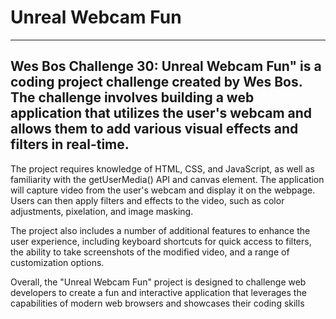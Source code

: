 # Unreal Webcam Fun

---

## Wes Bos Challenge 30: Unreal Webcam Fun" is a coding project challenge created by  Wes Bos. The challenge involves building a web application that utilizes the user's webcam and allows them to add various visual effects and filters in real-time.

The project requires knowledge of HTML, CSS, and JavaScript, as well as familiarity with the getUserMedia() API and canvas element. The application will capture video from the user's webcam and display it on the webpage. Users can then apply filters and effects to the video, such as color adjustments, pixelation, and image masking.

The project also includes a number of additional features to enhance the user experience, including keyboard shortcuts for quick access to filters, the ability to take screenshots of the modified video, and a range of customization options.

Overall, the "Unreal Webcam Fun" project is designed to challenge web developers to create a fun and interactive application that leverages the capabilities of modern web browsers and showcases their coding skills

